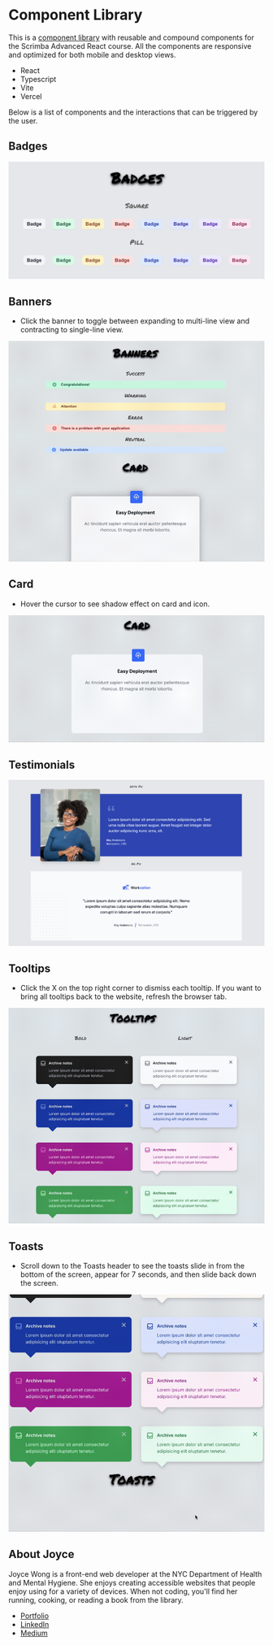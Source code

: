 # Component Library

This is a <a href="https://component-library-joyce-wong.vercel.app/">component library</a> with reusable and compound components for the Scrimba Advanced React course. All the components are responsive and optimized for both mobile and desktop views. 

- React
- Typescript
- Vite
- Vercel

Below is a list of components and the interactions that can be triggered by the user. 

## Badges

![Badges](src/assets/readme/Badges.png)

## Banners

- Click the banner to toggle between expanding to multi-line view and contracting to single-line view.

![Banners expanding to multi-line view and contracting to single-line view.](src/assets/readme/Banners.gif)

## Card

- Hover the cursor to see shadow effect on card and icon. 

![Hovering the cursor over the card to see shadow effect on card and icon.](src/assets/readme/Card.gif)

## Testimonials

![Testimonials with picture and no picture](src/assets/readme/Testimonials.png)

## Tooltips

- Click the X on the top right corner to dismiss each tooltip. If you want to bring all tooltips back to the website, refresh the browser tab.

![Clicking the X on the top right corner to dismiss each tooltip.](src/assets/readme/Tooltips.gif)

## Toasts

- Scroll down to the Toasts header to see the toasts slide in from the bottom of the screen, appear for 7 seconds, and then slide back down the screen.

![Scrolling down to the Toasts header to see the toasts slide in from the bottom of the screen, appear for 7 seconds, and then slide back down the screen.](src/assets/readme/Toasts.gif)

## About Joyce
Joyce Wong is a front-end web developer at the NYC Department of Health and Mental Hygiene. She enjoys creating accessible websites that people enjoy using for a variety of devices. When not coding, you'll find her running, cooking, or reading a book from the library. 
- <a href="https://justjoycewong.com">Portfolio</a>
- <a href="https://www.linkedin.com/in/joyce-k-wong/">LinkedIn</a>
- <a href="https://medium.com/@joycekwo12">Medium</a>




